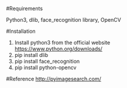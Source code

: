 #Requirements

Python3,
dlib,
face_recognition library,
OpenCV

#Installation

1. Install python3 from the official website https://www.python.org/downloads/
2. pip install dlib
3. pip install face_recognition
4. pip install python-opencv

#Reference 
http://pyimagesearch.com/
